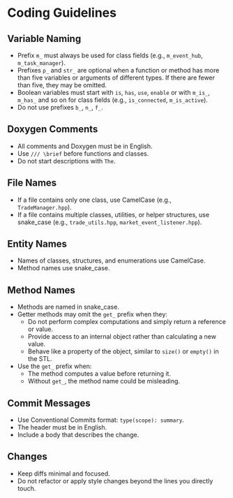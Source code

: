 # Coding Guidelines

## Variable Naming
- Prefix `m_` must always be used for class fields (e.g., `m_event_hub`, `m_task_manager`).
- Prefixes `p_` and `str_` are optional when a function or method has more than five variables or arguments of different types. If there are fewer than five, they may be omitted.
- Boolean variables must start with `is`, `has`, `use`, `enable` or with `m_is_`, `m_has_` and so on for class fields (e.g., `is_connected`, `m_is_active`).
- Do not use prefixes `b_`, `n_`, `f_`.

## Doxygen Comments
- All comments and Doxygen must be in English.
- Use `/// \brief` before functions and classes.
- Do not start descriptions with `The`.

## File Names
- If a file contains only one class, use CamelCase (e.g., `TradeManager.hpp`).
- If a file contains multiple classes, utilities, or helper structures, use snake_case (e.g., `trade_utils.hpp`, `market_event_listener.hpp`).

## Entity Names
- Names of classes, structures, and enumerations use CamelCase.
- Method names use snake_case.

## Method Names
- Methods are named in snake_case.
- Getter methods may omit the `get_` prefix when they:
  - Do not perform complex computations and simply return a reference or value.
  - Provide access to an internal object rather than calculating a new value.
  - Behave like a property of the object, similar to `size()` or `empty()` in the STL.
- Use the `get_` prefix when:
  - The method computes a value before returning it.
  - Without `get_`, the method name could be misleading.

## Commit Messages

- Use Conventional Commits format: `type(scope): summary`.
- The header must be in English.
- Include a body that describes the change.

## Changes

- Keep diffs minimal and focused.
- Do not refactor or apply style changes beyond the lines you directly touch.
